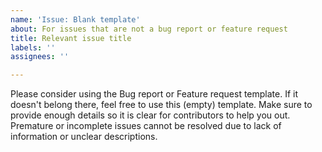 ```yaml
---
name: 'Issue: Blank template'
about: For issues that are not a bug report or feature request
title: Relevant issue title
labels: ''
assignees: ''

---
```


Please consider using the Bug report or Feature request template. If it doesn't belong there, feel free to use this (empty) template. Make sure to provide enough details so it is clear for contributors to help you out. Premature or incomplete issues cannot be resolved due to lack of information or unclear descriptions.
